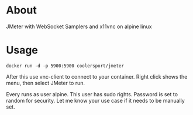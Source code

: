 # About
JMeter with WebSocket Samplers and x11vnc on alpine linux

# Usage

    docker run -d -p 5900:5900 coolersport/jmeter

After this use vnc-client to connect to your container.
Right click shows the menu, then select JMeter to run.

Every runs as user alpine. This user has sudo rights.
Password is set to random for security. Let me know your
use case if it needs to be manually set.
